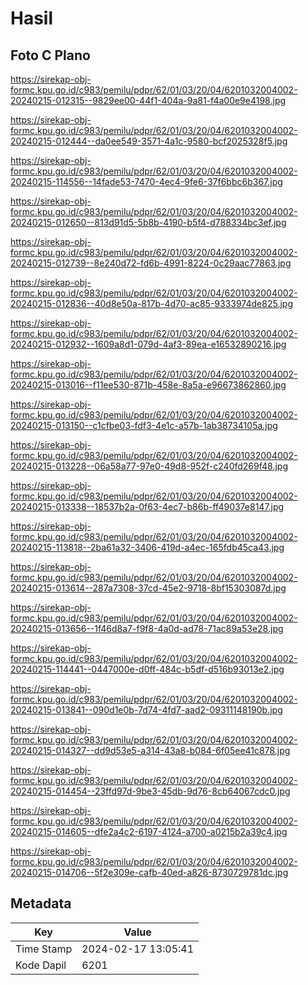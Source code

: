 # Hasil

## Foto C Plano

https://sirekap-obj-formc.kpu.go.id/c983/pemilu/pdpr/62/01/03/20/04/6201032004002-20240215-012315--9829ee00-44f1-404a-9a81-f4a00e9e4198.jpg

https://sirekap-obj-formc.kpu.go.id/c983/pemilu/pdpr/62/01/03/20/04/6201032004002-20240215-012444--da0ee549-3571-4a1c-9580-bcf2025328f5.jpg

https://sirekap-obj-formc.kpu.go.id/c983/pemilu/pdpr/62/01/03/20/04/6201032004002-20240215-114556--14fade53-7470-4ec4-9fe6-37f6bbc6b367.jpg

https://sirekap-obj-formc.kpu.go.id/c983/pemilu/pdpr/62/01/03/20/04/6201032004002-20240215-012650--813d91d5-5b8b-4190-b5f4-d788334bc3ef.jpg

https://sirekap-obj-formc.kpu.go.id/c983/pemilu/pdpr/62/01/03/20/04/6201032004002-20240215-012739--8e240d72-fd6b-4991-8224-0c29aac77863.jpg

https://sirekap-obj-formc.kpu.go.id/c983/pemilu/pdpr/62/01/03/20/04/6201032004002-20240215-012836--40d8e50a-817b-4d70-ac85-9333974de825.jpg

https://sirekap-obj-formc.kpu.go.id/c983/pemilu/pdpr/62/01/03/20/04/6201032004002-20240215-012932--1609a8d1-079d-4af3-89ea-e16532890216.jpg

https://sirekap-obj-formc.kpu.go.id/c983/pemilu/pdpr/62/01/03/20/04/6201032004002-20240215-013016--f11ee530-871b-458e-8a5a-e96673862860.jpg

https://sirekap-obj-formc.kpu.go.id/c983/pemilu/pdpr/62/01/03/20/04/6201032004002-20240215-013150--c1cfbe03-fdf3-4e1c-a57b-1ab38734105a.jpg

https://sirekap-obj-formc.kpu.go.id/c983/pemilu/pdpr/62/01/03/20/04/6201032004002-20240215-013228--06a58a77-97e0-49d8-952f-c240fd269f48.jpg

https://sirekap-obj-formc.kpu.go.id/c983/pemilu/pdpr/62/01/03/20/04/6201032004002-20240215-013338--18537b2a-0f63-4ec7-b86b-ff49037e8147.jpg

https://sirekap-obj-formc.kpu.go.id/c983/pemilu/pdpr/62/01/03/20/04/6201032004002-20240215-113818--2ba61a32-3406-419d-a4ec-165fdb45ca43.jpg

https://sirekap-obj-formc.kpu.go.id/c983/pemilu/pdpr/62/01/03/20/04/6201032004002-20240215-013614--287a7308-37cd-45e2-9718-8bf15303087d.jpg

https://sirekap-obj-formc.kpu.go.id/c983/pemilu/pdpr/62/01/03/20/04/6201032004002-20240215-013656--1f46d8a7-f9f8-4a0d-ad78-71ac89a53e28.jpg

https://sirekap-obj-formc.kpu.go.id/c983/pemilu/pdpr/62/01/03/20/04/6201032004002-20240215-114441--0447000e-d0ff-484c-b5df-d516b93013e2.jpg

https://sirekap-obj-formc.kpu.go.id/c983/pemilu/pdpr/62/01/03/20/04/6201032004002-20240215-013841--090d1e0b-7d74-4fd7-aad2-09311148190b.jpg

https://sirekap-obj-formc.kpu.go.id/c983/pemilu/pdpr/62/01/03/20/04/6201032004002-20240215-014327--dd9d53e5-a314-43a8-b084-6f05ee41c878.jpg

https://sirekap-obj-formc.kpu.go.id/c983/pemilu/pdpr/62/01/03/20/04/6201032004002-20240215-014454--23ffd97d-9be3-45db-9d76-8cb64067cdc0.jpg

https://sirekap-obj-formc.kpu.go.id/c983/pemilu/pdpr/62/01/03/20/04/6201032004002-20240215-014605--dfe2a4c2-6197-4124-a700-a0215b2a39c4.jpg

https://sirekap-obj-formc.kpu.go.id/c983/pemilu/pdpr/62/01/03/20/04/6201032004002-20240215-014706--5f2e309e-cafb-40ed-a826-8730729781dc.jpg


## Metadata

| Key        | Value               |
| ---------- | ------------------- |
| Time Stamp | 2024-02-17 13:05:41 |
| Kode Dapil | 6201                |



